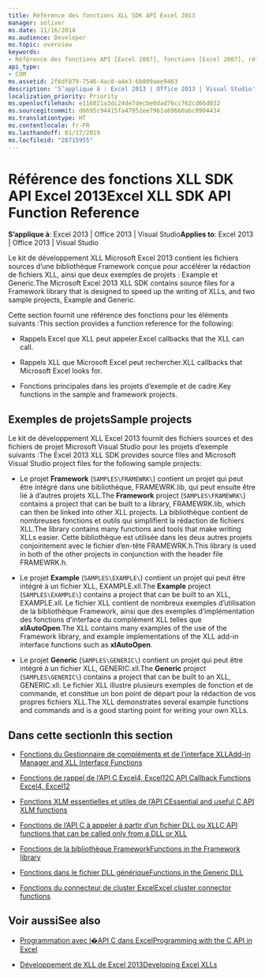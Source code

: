 ```yaml
---
title: Référence des fonctions XLL SDK API Excel 2013
manager: soliver
ms.date: 11/16/2014
ms.audience: Developer
ms.topic: overview
keywords:
- Référence des fonctions API [Excel 2007], fonctions [Excel 2007], référence [Excel 2007] Kit de développement logiciel Excel 2007 XLL, référence
api_type:
- COM
ms.assetid: 2f6df879-7546-4ac0-a4e3-6b009aee9463
description: 'S’applique à : Excel 2013 | Office 2013 | Visual Studio'
localization_priority: Priority
ms.openlocfilehash: e116021a3dc24de7decbe0dad76cc762cd66d032
ms.sourcegitcommit: d6695c94415fa47952ee7961a69660abc0904434
ms.translationtype: HT
ms.contentlocale: fr-FR
ms.lasthandoff: 01/17/2019
ms.locfileid: "28715955"
---
```

# <a name="excel-xll-sdk-api-function-reference"></a><span data-ttu-id="66eba-104">Référence des fonctions XLL SDK API Excel 2013</span><span class="sxs-lookup"><span data-stu-id="66eba-104">Excel XLL SDK API Function Reference</span></span>

<span data-ttu-id="66eba-105">**S’applique à**: Excel 2013 | Office 2013 | Visual Studio</span><span class="sxs-lookup"><span data-stu-id="66eba-105">**Applies to**: Excel 2013 | Office 2013 | Visual Studio</span></span> 
  
<span data-ttu-id="66eba-106">Le kit de développement XLL Microsoft Excel 2013 contient les fichiers sources d’une bibliothèque Framework conçue pour accélérer la rédaction de fichiers XLL, ainsi que deux exemples de projets : Example et Generic.</span><span class="sxs-lookup"><span data-stu-id="66eba-106">The Microsoft Excel 2013 XLL SDK contains source files for a Framework library that is designed to speed up the writing of XLLs, and two sample projects, Example and Generic.</span></span> 
  
<span data-ttu-id="66eba-107">Cette section fournit une référence des fonctions pour les éléments suivants :</span><span class="sxs-lookup"><span data-stu-id="66eba-107">This section provides a function reference for the following:</span></span>
  
- <span data-ttu-id="66eba-108">Rappels Excel que XLL peut appeler.</span><span class="sxs-lookup"><span data-stu-id="66eba-108">Excel callbacks that the XLL can call.</span></span>
    
- <span data-ttu-id="66eba-109">Rappels XLL que Microsoft Excel peut rechercher.</span><span class="sxs-lookup"><span data-stu-id="66eba-109">XLL callbacks that Microsoft Excel looks for.</span></span>
    
- <span data-ttu-id="66eba-110">Fonctions principales dans les projets d’exemple et de cadre.</span><span class="sxs-lookup"><span data-stu-id="66eba-110">Key functions in the sample and framework projects.</span></span>
    
## <a name="sample-projects"></a><span data-ttu-id="66eba-111">Exemples de projets</span><span class="sxs-lookup"><span data-stu-id="66eba-111">Sample projects</span></span>

<span data-ttu-id="66eba-112">Le kit de développement XLL Excel 2013 fournit des fichiers sources et des fichiers de projet Microsoft Visual Studio pour les projets d’exemple suivants :</span><span class="sxs-lookup"><span data-stu-id="66eba-112">The Excel 2013 XLL SDK provides source files and Microsoft Visual Studio project files for the following sample projects:</span></span>
  
- <span data-ttu-id="66eba-113">Le projet **Framework** (`SAMPLES\FRAMEWRK\`) contient un projet qui peut être intégré dans une bibliothèque, FRAMEWRK.lib, qui peut ensuite être lié à d’autres projets XLL.</span><span class="sxs-lookup"><span data-stu-id="66eba-113">The **Framework** project (`SAMPLES\FRAMEWRK\`) contains a project that can be built to a library, FRAMEWRK.lib, which can then be linked into other XLL projects.</span></span> <span data-ttu-id="66eba-114">La bibliothèque contient de nombreuses fonctions et outils qui simplifient la rédaction de fichiers XLL.</span><span class="sxs-lookup"><span data-stu-id="66eba-114">The library contains many functions and tools that make writing XLLs easier.</span></span> <span data-ttu-id="66eba-115">Cette bibliothèque est utilisée dans les deux autres projets conjointement avec le fichier d’en-tête FRAMEWRK.h.</span><span class="sxs-lookup"><span data-stu-id="66eba-115">This library is used in both of the other projects in conjunction with the header file FRAMEWRK.h.</span></span>
    
- <span data-ttu-id="66eba-116">Le projet **Example** (`SAMPLES\EXAMPLE\`) contient un projet qui peut être intégré à un fichier XLL, EXAMPLE.xll.</span><span class="sxs-lookup"><span data-stu-id="66eba-116">The **Example** project (`SAMPLES\EXAMPLE\`) contains a project that can be built to an XLL, EXAMPLE.xll.</span></span> <span data-ttu-id="66eba-117">Le fichier XLL contient de nombreux exemples d’utilisation de la bibliothèque Framework, ainsi que des exemples d’implémentation des fonctions d’interface du complément XLL telles que **xlAutoOpen**.</span><span class="sxs-lookup"><span data-stu-id="66eba-117">The XLL contains many examples of the use of the Framework library, and example implementations of the XLL add-in interface functions such as **xlAutoOpen**.</span></span>
    
- <span data-ttu-id="66eba-118">Le projet **Generic** (`SAMPLES\GENERIC\`) contient un projet qui peut être intégré à un fichier XLL, GENERIC.xll.</span><span class="sxs-lookup"><span data-stu-id="66eba-118">The **Generic** project (`SAMPLES\GENERIC\`) contains a project that can be built to an XLL, GENERIC.xll.</span></span> <span data-ttu-id="66eba-119">Le fichier XLL illustre plusieurs exemples de fonction et de commande, et constitue un bon point de départ pour la rédaction de vos propres fichiers XLL.</span><span class="sxs-lookup"><span data-stu-id="66eba-119">The XLL demonstrates several example functions and commands and is a good starting point for writing your own XLLs.</span></span>
    
## <a name="in-this-section"></a><span data-ttu-id="66eba-120">Dans cette section</span><span class="sxs-lookup"><span data-stu-id="66eba-120">In this section</span></span>

- [<span data-ttu-id="66eba-121">Fonctions du Gestionnaire de compléments et de l’interface XLL</span><span class="sxs-lookup"><span data-stu-id="66eba-121">Add-in Manager and XLL Interface Functions</span></span>](add-in-manager-and-xll-interface-functions.md)
  
- [<span data-ttu-id="66eba-122">Fonctions de rappel de l’API C Excel4, Excel12</span><span class="sxs-lookup"><span data-stu-id="66eba-122">C API Callback Functions Excel4, Excel12</span></span>](c-api-callback-functions-excel4-excel12.md)
  
- [<span data-ttu-id="66eba-123">Fonctions XLM essentielles et utiles de l’API C</span><span class="sxs-lookup"><span data-stu-id="66eba-123">Essential and useful C API XLM functions</span></span>](essential-and-useful-c-api-xlm-functions.md)
  
- [<span data-ttu-id="66eba-124">Fonctions de l’API C à appeler à partir d’un fichier DLL ou XLL</span><span class="sxs-lookup"><span data-stu-id="66eba-124">C API functions that can be called only from a DLL or XLL</span></span>](c-api-functions-that-can-be-called-only-from-a-dll-or-xll.md)
  
- [<span data-ttu-id="66eba-125">Fonctions de la bibliothèque Framework</span><span class="sxs-lookup"><span data-stu-id="66eba-125">Functions in the Framework library</span></span>](functions-in-the-framework-library.md)
  
- [<span data-ttu-id="66eba-126">Fonctions dans le fichier DLL générique</span><span class="sxs-lookup"><span data-stu-id="66eba-126">Functions in the Generic DLL</span></span>](functions-in-the-generic-dll.md)
  
- [<span data-ttu-id="66eba-127">Fonctions du connecteur de cluster Excel</span><span class="sxs-lookup"><span data-stu-id="66eba-127">Excel cluster connector functions</span></span>](excel-cluster-connector-functions.md)
  
## <a name="see-also"></a><span data-ttu-id="66eba-128">Voir aussi</span><span class="sxs-lookup"><span data-stu-id="66eba-128">See also</span></span>

- [<span data-ttu-id="66eba-129">Programmation avec l�API C dans Excel</span><span class="sxs-lookup"><span data-stu-id="66eba-129">Programming with the C API in Excel</span></span>](programming-with-the-c-api-in-excel.md)
  
- [<span data-ttu-id="66eba-130">Développement de XLL de Excel 2013</span><span class="sxs-lookup"><span data-stu-id="66eba-130">Developing Excel XLLs</span></span>](developing-excel-xlls.md)

